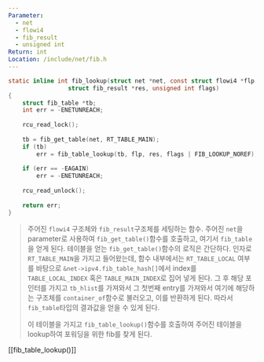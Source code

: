 ```yaml
---
Parameter:
  - net
  - flowi4
  - fib_result
  - unsigned int
Return: int
Location: /include/net/fib.h
---
```

```c
static inline int fib_lookup(struct net *net, const struct flowi4 *flp,
                 struct fib_result *res, unsigned int flags)
{
    struct fib_table *tb;
    int err = -ENETUNREACH;
  
    rcu_read_lock();
  
    tb = fib_get_table(net, RT_TABLE_MAIN);
    if (tb)
        err = fib_table_lookup(tb, flp, res, flags | FIB_LOOKUP_NOREF);
  
    if (err == -EAGAIN)
        err = -ENETUNREACH;
  
    rcu_read_unlock();
  
    return err;
}
```

>주어진 `flowi4` 구조체와 `fib_result`구조체를 세팅하는 함수. 주어진 `net`을 parameter로 사용하여 `fib_get_table()`함수를 호출하고, 여기서 `fib_table`을 얻게 된다.
>테이블을 얻는 `fib_get_table()`함수의 로직은 간단하다. 인자로 `RT_TABLE_MAIN`을 가지고 들어왔는데, 함수 내부에서는 `RT_TABLE_LOCAL` 여부를 바탕으로 `&net->ipv4.fib_table_hash[]`에서 index를 `TABLE_LOCAL_INDEX` 혹은 `TABLE_MAIN_INDEX`로 집어 넣게 된다.
>그 후 해당 포인터를 가지고 `tb_hlist`를 가져와서 그 첫번째 entry를 가져와서 여기에 해당하는 구조체를 `container_of`함수로 불러오고, 이를 반환하게 된다. 따라서 `fib_table`타입의 결과값을 얻을 수 있게 된다.
>
>이 테이블을 가지고 `fib_table_lookup()`함수를 호출하여 주어진 테이블을 lookup하여 포워딩을 위한 fib를 찾게 된다.

[[fib_table_lookup()]]